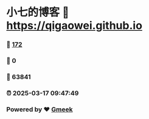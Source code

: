 # 小七的博客 :link: https://qigaowei.github.io 
### :page_facing_up: [172](https://qigaowei.github.io/tag.html) 
### :speech_balloon: 0 
### :hibiscus: 63841 
### :alarm_clock: 2025-03-17 09:47:49 
### Powered by :heart: [Gmeek](https://github.com/Meekdai/Gmeek)
